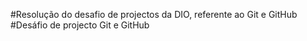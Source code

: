 #Resolução do desafio de projectos da DIO, referente ao Git e GitHub
#Desáfio de projecto Git e GitHub
